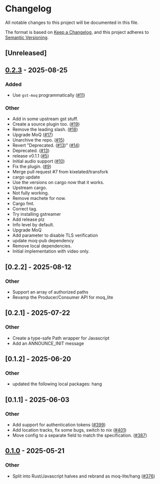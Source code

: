# Changelog

All notable changes to this project will be documented in this file.

The format is based on [Keep a Changelog](https://keepachangelog.com/en/1.0.0/),
and this project adheres to [Semantic Versioning](https://semver.org/spec/v2.0.0.html).

## [Unreleased]

## [0.2.3](https://github.com/kixelated/hang-gst/compare/v0.2.2...v0.2.3) - 2025-08-25

### Added

- Use `gst-moq` programmatically ([#11](https://github.com/kixelated/hang-gst/pull/11))

### Other

- Add in some upstream gst stuff.
- Create a source plugin too. ([#19](https://github.com/kixelated/hang-gst/pull/19))
- Remove the leading slash. ([#18](https://github.com/kixelated/hang-gst/pull/18))
- Upgrade MoQ ([#17](https://github.com/kixelated/hang-gst/pull/17))
- Unarchive the repo. ([#15](https://github.com/kixelated/hang-gst/pull/15))
- Revert "Deprecated. ([#13](https://github.com/kixelated/hang-gst/pull/13))" ([#14](https://github.com/kixelated/hang-gst/pull/14))
- Deprecated. ([#13](https://github.com/kixelated/hang-gst/pull/13))
- release v0.1.1 ([#5](https://github.com/kixelated/hang-gst/pull/5))
- Initial audio support ([#10](https://github.com/kixelated/hang-gst/pull/10))
- Fix the plugin. ([#9](https://github.com/kixelated/hang-gst/pull/9))
- Merge pull request #7 from kixelated/transfork
- cargo update
- Use the versions on cargo now that it works.
- Upstream cargo.
- Not fully working.
- Remove machete for now.
- Cargo fmt.
- Correct tag.
- Try installing gstreamer
- Add release plz
- Info level by default.
- Upgrade MoQ
- Add parameter to disable TLS verification
- update moq-pub dependency
- Remove local dependencies.
- Initial implementation with video only.

## [0.2.2] - 2025-08-12

### Other

- Support an array of authorized paths
- Revamp the Producer/Consumer API for moq_lite

## [0.2.1] - 2025-07-22

### Other

- Create a type-safe Path wrapper for Javascript
- Add an ANNOUNCE_INIT message

## [0.1.2] - 2025-06-20

### Other

- updated the following local packages: hang

## [0.1.1] - 2025-06-03

### Other

- Add support for authentication tokens ([#399](https://github.com/kixelated/moq/pull/399))
- Add location tracks, fix some bugs, switch to nix ([#401](https://github.com/kixelated/moq/pull/401))
- Move config to a separate field to match the specification. ([#387](https://github.com/kixelated/moq/pull/387))

## [0.1.0](https://github.com/kixelated/moq/releases/tag/hang-gst-v0.1.0) - 2025-05-21

### Other

- Split into Rust/Javascript halves and rebrand as moq-lite/hang ([#376](https://github.com/kixelated/moq/pull/376))
